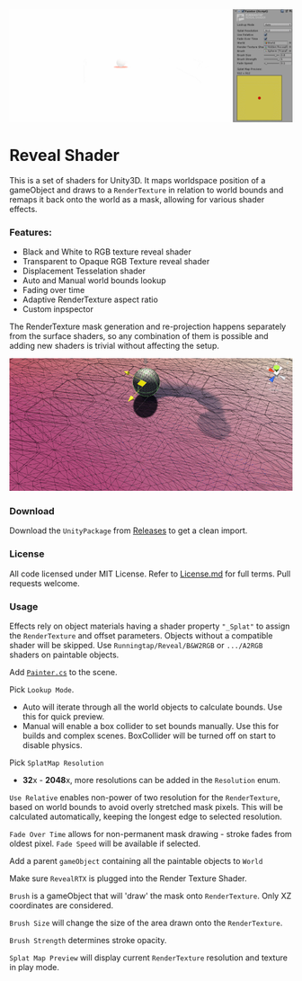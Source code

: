 <img src='/PREVIEW/01.gif'/>

# Reveal Shader

This is a set of shaders for Unity3D. It maps worldspace position of a gameObject and draws to a `RenderTexture` in relation to world bounds and remaps it back onto the world as a mask, allowing for various shader effects.

### Features:
* Black and White to RGB texture reveal shader
* Transparent to Opaque RGB Texture reveal shader
* Displacement Tesselation shader
* Auto and Manual world bounds lookup
* Fading over time
* Adaptive RenderTexture aspect ratio
* Custom inpspector

The RenderTexture mask generation and re-projection happens separately from the surface shaders, so any combination of them is possible and adding new shaders is trivial without affecting the setup.

<img src='/PREVIEW/02.gif'/>

### Download
Download the `UnityPackage` from [Releases](/Releases) to get a clean import.

### License
All code licensed under MIT License. Refer to [License.md](License.md) for full terms.
Pull requests welcome.

### Usage
Effects rely on object materials having a shader property `"_Splat"` to assign the `RenderTexture` and offset parameters. Objects without a compatible shader will be skipped.
Use `Runningtap/Reveal/B&W2RGB` or `.../A2RGB` shaders on paintable objects.

Add [`Painter.cs`](/Assets/Runningtap/Reveal/Scripts/Painter.cs) to the scene.

Pick `Lookup Mode`.
   * Auto will iterate through all the world objects to calculate bounds. Use this for quick preview.
   * Manual will enable a box collider to set bounds manually. Use this for builds and complex scenes. BoxCollider will be turned off on start to disable physics.

Pick `SplatMap Resolution`
   * **32**x - **2048**x, more resolutions can be added in the `Resolution` enum.

`Use Relative` enables non-power of two resolution for the `RenderTexture`, based on world bounds to avoid overly stretched mask pixels. This will be calculated automatically, keeping the longest edge to selected resolution.

`Fade Over Time` allows for non-permanent mask drawing - stroke fades from oldest pixel. `Fade Speed` will be available if selected.

Add a parent `gameObject` containing all the paintable objects to `World`

Make sure `RevealRTX` is plugged into the Render Texture Shader.

`Brush` is a gameObject that will 'draw' the mask onto `RenderTexture`. Only XZ coordinates are considered.

`Brush Size` will change the size of the area drawn onto the `RenderTexture`.

`Brush Strength` determines stroke opacity.

`Splat Map Preview` will display current `RenderTexture` resolution and texture in play mode.